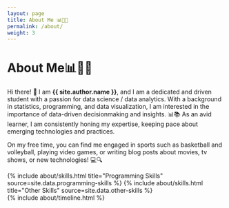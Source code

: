 ```yaml
---
layout: page
title: About Me 📊👨‍💻
permalink: /about/
weight: 3
---
```


# **About Me📊👨‍💻**

Hi there! 👋 I am **{{ site.author.name }}**, and I am a dedicated and driven student with a passion for data science / data analytics. With a background in statistics, programming, and data visualization, I am interested in the importance of data-driven decisionmaking and insights. 📊📚  As an avid learner, I am consistently honing my expertise, keeping pace about emerging technologies and practices. 

On my free time, you can find me engaged in sports such as basketball and volleyball, playing video games, or writing blog posts about movies, tv shows, or new technologies! 💻🔍

<div class="row">
{% include about/skills.html title="Programming Skills" source=site.data.programming-skills %}
{% include about/skills.html title="Other Skills" source=site.data.other-skills %}
</div>

<div class="row">
{% include about/timeline.html %}
</div>
